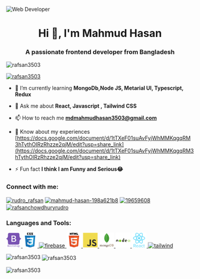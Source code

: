 ![Web Developer]([https://images.unsplash.com/photo-1455849318743-b2233052fcff?ixlib=rb-4.0.3&ixid=MnwxMjA3fDB8MHxwaG90by1wYWdlfHx8fGVufDB8fHx8&auto=format&fit=crop&w=869&q=80](https://scontent.fdac5-1.fna.fbcdn.net/v/t39.30808-6/281583278_111220021597170_1954009841597240932_n.jpg?_nc_cat=110&ccb=1-7&_nc_sid=09cbfe&_nc_eui2=AeHCaS9Te8m8ZxQ4bDoDzWRuKRYRyhFIhzspFhHKEUiHO1YHS15OEFvObwzuQMN4TSEjxXJaCIp88vC3ue8yt2Om&_nc_ohc=5uGGp7hEzrkAX9liQ5T&_nc_ht=scontent.fdac5-1.fna&oh=00_AfBy_4aRGj0TIRFpasoQdGVrRGhkjfYRpgkqYuYYbEcuag&oe=637C7792))
<h1 align="center">Hi 👋, I'm Mahmud Hasan</h1>
<h3 align="center">A passionate frontend developer from Bangladesh</h3>

<p align="left"> <img src="https://komarev.com/ghpvc/?username=rafsan3503&label=Profile%20views&color=0e75b6&style=flat" alt="rafsan3503" /> </p>

<p align="left"> <a href="https://github.com/ryo-ma/github-profile-trophy"><img src="https://github-profile-trophy.vercel.app/?username=rafsan3503" alt="rafsan3503" /></a> </p>

- 🌱 I’m currently learning **MongoDb,Node JS, Metarial UI, Typescript, Redux**

- 💬 Ask me about **React, Javascript , Tailwind CSS**

- 📫 How to reach me **mdmahmudhasan3503@gmail.com**

- 📄 Know about my experiences [https://docs.google.com/document/d/1tTXeF01suAvFyjWhMMKqgqRM3hTythOIRzRhzze2qjM/edit?usp=share_link](https://docs.google.com/document/d/1tTXeF01suAvFyjWhMMKqgqRM3hTythOIRzRhzze2qjM/edit?usp=share_link)

- ⚡ Fun fact **I think I am Funny and Serious😂**

<h3 align="left">Connect with me:</h3>
<p align="left">
<a href="https://twitter.com/rudro_rafsan" target="blank"><img align="center" src="https://raw.githubusercontent.com/rahuldkjain/github-profile-readme-generator/master/src/images/icons/Social/twitter.svg" alt="rudro_rafsan" height="30" width="40" /></a>
<a href="https://linkedin.com/in/mahmud-hasan-198a621b8" target="blank"><img align="center" src="https://raw.githubusercontent.com/rahuldkjain/github-profile-readme-generator/master/src/images/icons/Social/linked-in-alt.svg" alt="mahmud-hasan-198a621b8" height="30" width="40" /></a>
<a href="https://stackoverflow.com/users/19659608" target="blank"><img align="center" src="https://raw.githubusercontent.com/rahuldkjain/github-profile-readme-generator/master/src/images/icons/Social/stack-overflow.svg" alt="19659608" height="30" width="40" /></a>
<a href="https://instagram.com/rafsanchowdhuryrudro" target="blank"><img align="center" src="https://raw.githubusercontent.com/rahuldkjain/github-profile-readme-generator/master/src/images/icons/Social/instagram.svg" alt="rafsanchowdhuryrudro" height="30" width="40" /></a>
</p>

<h3 align="left">Languages and Tools:</h3>
<p align="left"> <a href="https://getbootstrap.com" target="_blank" rel="noreferrer"> <img src="https://raw.githubusercontent.com/devicons/devicon/master/icons/bootstrap/bootstrap-plain-wordmark.svg" alt="bootstrap" width="40" height="40"/> </a> <a href="https://www.w3schools.com/css/" target="_blank" rel="noreferrer"> <img src="https://raw.githubusercontent.com/devicons/devicon/master/icons/css3/css3-original-wordmark.svg" alt="css3" width="40" height="40"/> </a> <a href="https://firebase.google.com/" target="_blank" rel="noreferrer"> <img src="https://www.vectorlogo.zone/logos/firebase/firebase-icon.svg" alt="firebase" width="40" height="40"/> </a> <a href="https://www.w3.org/html/" target="_blank" rel="noreferrer"> <img src="https://raw.githubusercontent.com/devicons/devicon/master/icons/html5/html5-original-wordmark.svg" alt="html5" width="40" height="40"/> </a> <a href="https://developer.mozilla.org/en-US/docs/Web/JavaScript" target="_blank" rel="noreferrer"> <img src="https://raw.githubusercontent.com/devicons/devicon/master/icons/javascript/javascript-original.svg" alt="javascript" width="40" height="40"/> </a> <a href="https://www.mongodb.com/" target="_blank" rel="noreferrer"> <img src="https://raw.githubusercontent.com/devicons/devicon/master/icons/mongodb/mongodb-original-wordmark.svg" alt="mongodb" width="40" height="40"/> </a> <a href="https://nodejs.org" target="_blank" rel="noreferrer"> <img src="https://raw.githubusercontent.com/devicons/devicon/master/icons/nodejs/nodejs-original-wordmark.svg" alt="nodejs" width="40" height="40"/> </a> <a href="https://reactjs.org/" target="_blank" rel="noreferrer"> <img src="https://raw.githubusercontent.com/devicons/devicon/master/icons/react/react-original-wordmark.svg" alt="react" width="40" height="40"/> </a> <a href="https://tailwindcss.com/" target="_blank" rel="noreferrer"> <img src="https://www.vectorlogo.zone/logos/tailwindcss/tailwindcss-icon.svg" alt="tailwind" width="40" height="40"/> </a> </p>

<p><img align="left" src="https://github-readme-stats.vercel.app/api/top-langs?username=rafsan3503&show_icons=true&locale=en&layout=compact" alt="rafsan3503" /></p>

<p>&nbsp;<img align="center" src="https://github-readme-stats.vercel.app/api?username=rafsan3503&show_icons=true&locale=en" alt="rafsan3503" /></p>

<p><img align="center" src="https://github-readme-streak-stats.herokuapp.com/?user=rafsan3503&" alt="rafsan3503" /></p>
